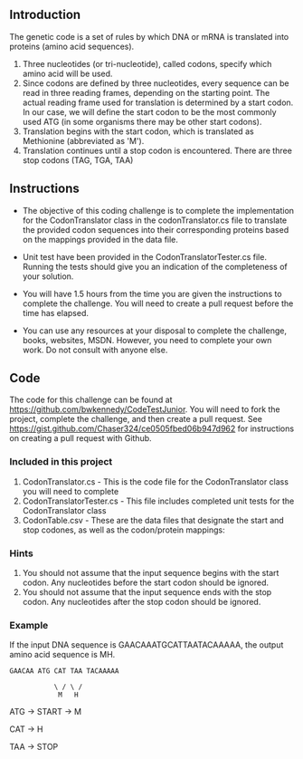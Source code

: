
## Introduction
The genetic code is a set of rules by which DNA or mRNA is translated into proteins (amino acid sequences).

1. Three nucleotides (or tri-nucleotide), called codons, specify which amino acid will be used.
2. Since codons are defined by three nucleotides, every sequence can be read in three reading frames, depending on the starting point. The actual reading frame used for translation is determined by a start codon. 
In our case, we will define the start codon to be the most commonly used ATG (in some organisms there may be other start codons).
3. Translation begins with the start codon, which is translated as Methionine (abbreviated as 'M').
4. Translation continues until a stop codon is encountered. There are three stop codons (TAG, TGA, TAA)

## Instructions

- The objective of this coding challenge is to complete the implementation for the CodonTranslator class in the codonTranslator.cs file to translate the provided codon sequences into their corresponding proteins based on the mappings provided in the data file.  

- Unit test have been provided in the CodonTranslatorTester.cs file.  Running the tests should give you an indication of the completeness of your solution. 

- You will have 1.5 hours from the time you are given the instructions to complete the challenge.  You will need to create a pull request before the time has elapsed. 

- You can use any resources at your disposal to complete the challenge, books, websites, MSDN.  However, you need to complete your own work.  Do not consult with anyone else. 

## Code

The code for this challenge can be found at https://github.com/bwkennedy/CodeTestJunior. You will need to fork the project, complete the challenge, and then create a pull request. See https://gist.github.com/Chaser324/ce0505fbed06b947d962 for instructions on creating a pull request with Github.

### Included in this project

1. CodonTranslator.cs - This is the code file for the CodonTranslator class you will need to complete
2. CodonTranslatorTester.cs - This file includes completed unit tests for the CodonTranslator class
3. CodonTable.csv - These are the data files that designate the start and stop codones, as well as the codon/protein mappings:

### Hints

1. You should not assume that the input sequence begins with the start codon. Any nucleotides before the start codon should be ignored.
2. You should not assume that the input sequence ends with the stop codon. Any nucleotides after the stop codon should be ignored.

### Example

If the input DNA sequence is GAACAAATGCATTAATACAAAAA, the output amino acid sequence is MH.

    GAACAA ATG CAT TAA TACAAAAA

               \ / \ /
                M   H
        
ATG -> START -> M

CAT -> H

TAA -> STOP